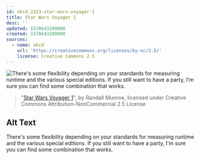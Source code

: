 ```yaml
---
id: xkcd.2253-star-wars-voyager-1
title: Star Wars Voyager 1
desc: ''
updated: 1578643200000
created: 1578643200000
sources:
  - name: xkcd
    url: 'https://creativecommons.org/licenses/by-nc/2.5/'
    license: Creative Commons 2.5
---
```

![There's some flexibility depending on your standards for measuring runtime and the various special editions. If you still want to have a party, I'm sure you can find some combination that works.](https://imgs.xkcd.com/comics/star_wars_voyager_1.png)
> "[Star Wars Voyager 1](https://xkcd.com/2253/)", by Randall Munroe, licensed under Creative Commons Attribution-NonCommercial 2.5 License

## Alt Text
There's some flexibility depending on your standards for measuring runtime and the various special editions. If you still want to have a party, I'm sure you can find some combination that works.
